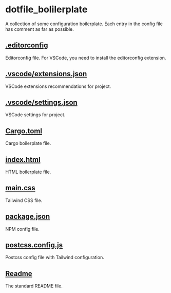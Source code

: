 # dotfile_bolilerplate
A collection of some configuration boilerplate. Each entry in the config file has comment as far as possible.

## [.editorconfig](https://github.com/chho/dotfile_bolilerplate/blob/main/.editorconfig)
Editorconfig file. For VSCode, you need to install the editorconfig extension.

## [.vscode/extensions.json](https://github.com/chho/dotfile_bolilerplate/blob/main/.vscode/extensions.json)
VSCode extensions recommendations for project.
## [.vscode/settings.json](https://github.com/chho/dotfile_bolilerplate/blob/main/.vscode/settings.json)
VSCode settings for project.

## [Cargo.toml](https://github.com/chho/dotfile_bolilerplate/blob/main/Cargo.toml)
Cargo boilerplate file.

## [index.html](https://github.com/chho/dotfile_bolilerplate/blob/main/index.html)
HTML boilerplate file.

## [main.css](https://github.com/chho/dotfile_bolilerplate/blob/main/main.css)
Tailwind CSS file.

## [package.json](https://github.com/chho/dotfile_bolilerplate/blob/main/package.json)
NPM config file.

## [postcss.config.js](https://github.com/chho/dotfile_bolilerplate/blob/main/postcss.config.js)
Postcss config file with Tailwind configuration.

## [Readme](https://github.com/RichardLitt/standard-readme/blob/master/README.md)
The standard README file.